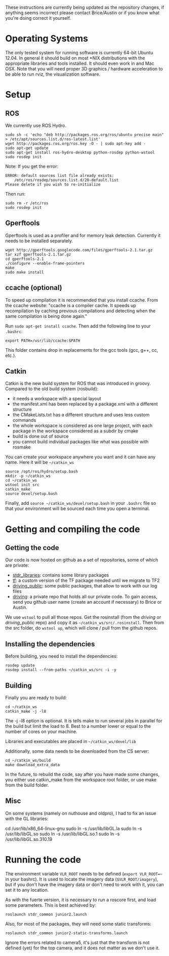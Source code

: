 These instructions are currently being updated as the repository changes, if anything seems incorrect please contact Brice/Austin or if you know what you're doing correct it yourself.

# Operating Systems

The only tested system for running software is currently 64-bit Ubuntu 12.04. In general it should build on most *NIX distributions with the appropriate libraries and tools installed. It should even work in and Mac OSX. Note that you will need proper 3D graphics / hardware acceleration to be able to run rviz, the visualization software.

# Setup

## ROS

We currently use ROS Hydro.

```
sudo sh -c 'echo "deb http://packages.ros.org/ros/ubuntu precise main" > /etc/apt/sources.list.d/ros-latest.list'
wget http://packages.ros.org/ros.key -O - | sudo apt-key add -
sudo apt-get update
sudo apt-get install ros-hydro-desktop python-rosdep python-wstool
sudo rosdep init
```
Note: If you get the error:
```
ERROR: default sources list file already exists:
	/etc/ros/rosdep/sources.list.d/20-default.list
Please delete if you wish to re-initialize
```

Then run:
```
sudo rm -r /etc/ros
sudo rosdep init
```

## Gperftools

Gperftools is used as a profiler and for memory leak detection. Currently it needs to be installed separately.

```
wget http://gperftools.googlecode.com/files/gperftools-2.1.tar.gz
tar xzf gperftools-2.1.tar.gz
cd gperftools-2.1
./configure --enable-frame-pointers
make
sudo make install
```

## ccache (optional)

To speed up compilation it is recommended that you install ccache. From the  ccache website: "ccache is a compiler cache. It speeds up recompilation by caching previous compilations and detecting when the same compilation is being done again."

Run ```sudo apt-get install ccache```. Then add the following line to your ```.bashrc```:

```
export PATH=/usr/lib/ccache:$PATH
```

This folder contains drop in replacements for the gcc tools (gcc, g++, cc, etc.).

## Catkin

Catkin is the new build system for ROS that was introduced in groovy. Compared to the old build system (rosbuild):

* it needs a workspace with a special layout
* the manifest.xml has been replaced by a package.xml with a different structure
* the CMakeLists.txt has a different structure and uses less custom commands
* the whole workspace is considered as one large project, with each package in the workspace considered as a subdir by cmake
* build is done out of source
* you cannot build individual packages like what was possible with rosmake 

You can create your workspace anywhere you want and it can have any name. Here it will be ```~/catkin_ws```

```
source /opt/ros/hydro/setup.bash
mkdir -p ~/catkin_ws
cd ~/catkin_ws
wstool init src
catkin_make
source devel/setup.bash
```

Finally, add ```source ~/catkin_ws/devel/setup.bash``` in your ```.bashrc``` file so that your environment will be sourced each time you open a terminal.

# Getting and compiling the code

## Getting the code

Our code is now hosted on github as a set of repositories, some of which are private:
- [stdr_libraries](https://github.com/StanfordDrivingTeam/stdr_libraries): contains some library packages
- [tf](https://github.com/StanfordDrivingTeam/tf): a custom version of the TF package needed until we migrate to TF2
- [driving_public](https://github.com/StanfordDrivingTeam/driving_public): some public packages, that allow to work with our log files
- [driving](https://github.com/StanfordDrivingTeam/driving): a private repo that holds all our private code. To gain access, send you github user name (create an account if necessary) to Brice or Austin.

We use `wstool` to pull all those repos. Get the rosinstall (from the _driving_ or _driving_public_ repo) and copy it as `~/catkin_ws/src/.rosinstall`. Then from the src folder, do `wstool up`, which will clone / pull from the github repos.

## Installing the dependencies

Before building, you need to install the dependencies:

```
rosdep update
rosdep install --from-paths ~/catkin_ws/src -i -y
```

## Building

Finally you are ready to build:

```
cd ~/catkin_ws
catkin_make -j -l8
```

The -j -l8 option is optional. It is tells make to run several jobs in parallel for the build but limit the load to 8. Best to a number lower or equal to the number of cores on your machine.

Libraries and executables are placed in ```~/catkin_ws/devel/lib```

Additionally, some data needs to be downloaded from the CS server:

```
cd ~/catkin_ws/build
make download_extra_data
```

In the future, to rebuild the code, say after you have made some changes, you either use catkin_make from the workspace root folder, or use make from the build folder.



## Misc

On some systems (namely on nuthouse and oldpro), I had to fix an issue with the GL libraries:

cd /usr/lib/x86_64-linux-gnu
sudo ln -s /usr/lib/libGL.la
sudo ln -s /usr/lib/libGL.so
sudo ln -s /usr/lib/libGL.so.1
sudo ln -s /usr/lib/libGL.so.310.19

# Running the code

The environment variable ```VLR_ROOT``` needs to be defined (```export VLR_ROOT=~``` in your bashrc). It is used to locate the imagery data (```$VLR_ROOT/imagery```), but if you don't have the imagery data or don't need to work with it, you can set it to any location.

As with the fuerte version, it is necessary to run a roscore first, and load some parameters. This is best achieved by:

```
roslaunch stdr_common junior2.launch
```

Also, for most of the packages, they will need some static transforms:

```
roslaunch stdr_common junior2-static-transforms.launch
```

Ignore the errors related to camera5, it's just that the transform is not defined (yet) for the top camera, and it does not matter as we don't use it.

